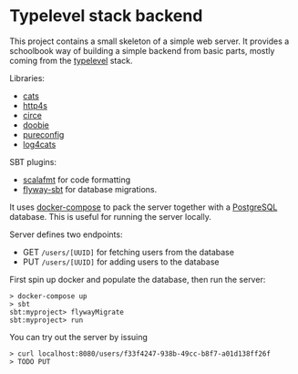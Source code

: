 # Typelevel stack backend

This project contains a small skeleton of a simple web server. It provides a schoolbook way of building a simple backend from basic parts, mostly coming from the [typelevel](https://typelevel.org/) stack.

Libraries:
- [cats](https://typelevel.org/cats/)
- [http4s](https://http4s.org/)
- [circe](https://circe.github.io/circe/)
- [doobie](https://tpolecat.github.io/doobie/)
- [pureconfig](https://pureconfig.github.io/)
- [log4cats](https://christopherdavenport.github.io/log4cats/)

SBT plugins:
- [scalafmt](https://scalameta.org/scalafmt/) for code formatting
- [flyway-sbt](https://github.com/flyway/flyway-sbt) for database migrations.

It uses [docker-compose](https://docs.docker.com/compose/) to pack the server together with a [PostgreSQL](https://www.postgresql.org/) database. This is useful for running the server locally.

Server defines two endpoints:
- GET `/users/[UUID]` for fetching users from the database
- PUT `/users/[UUID]` for adding users to the database

First spin up docker and populate the database, then run the server:
```
> docker-compose up
> sbt
sbt:myproject> flywayMigrate
sbt:myproject> run 
```

You can try out the server by issuing
```
> curl localhost:8080/users/f33f4247-938b-49cc-b8f7-a01d138ff26f
> TODO PUT
```
